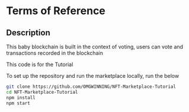 
# Terms of Reference
## Description
This baby blockchain is built in the context of voting, users can vote and transactions recorded in the blockchain

This code is for the Tutorial 

To set up the repository and run the marketplace locally, run the below
```bash
git clone https://github.com/OMGWINNING/NFT-Marketplace-Tutorial
cd NFT-Marketplace-Tutorial
npm install
npm start
```
